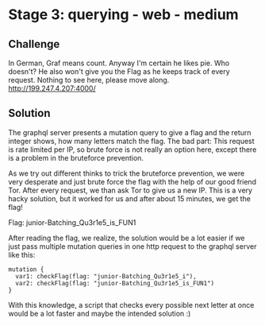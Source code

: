 # Stage 3: querying - web - medium

## Challenge

In German, Graf means count. Anyway I'm certain he likes pie. Who doesn't? He also won't give you the Flag as he keeps track of every request. Nothing to see here, please move along. http://199.247.4.207:4000/

## Solution

The graphql server presents a mutation query to give a flag and the return integer
shows, how many letters match the flag. The bad part: This request is rate limited
per IP, so brute force is not really an option here, except there is a problem in
the bruteforce prevention.

As we try out different thinks to trick the bruteforce prevention, we were very
desperate and just brute force the flag with the help of our good friend Tor. After
every request, we than ask Tor to give us a new IP. This is a very hacky solution,
but it worked for us and after about 15 minutes, we get the flag!

Flag: junior-Batching_Qu3r1e5_is_FUN1

After reading the flag, we realize, the solution would be a lot easier if we just
pass multiple mutation queries in one http request to the graphql server like this:

```
mutation {
  var1: checkFlag(flag: "junior-Batching_Qu3r1e5_i"),
  var2: checkFlag(flag: "junior-Batching_Qu3r1e5_is_FUN1")
}
```

With this knowledge, a script that checks every possible next letter at once would be
a lot faster and maybe the intended solution :)
